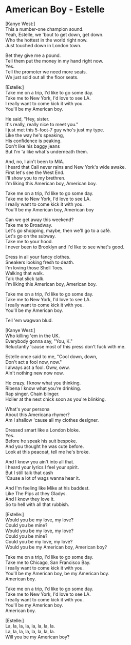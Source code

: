 # American Boy - Estelle

[Kanye West:]\
This a number-one champion sound.\
Yeah, Estelle, we 'bout to get down, get down.\
Who the hottest in the world right now.\
Just touched down in London town.

Bet they give me a pound.\
Tell them put the money in my hand right now.\
Yes.\
Tell the promoter we need more seats.\
We just sold out all the floor seats.

[Estelle:]\
Take me on a trip, I'd like to go some day.\
Take me to New York, I'd love to see LA.\
I really want to come kick it with you.\
You'll be my American boy.

He said, "Hey, sister.\
It's really, really nice to meet you."\
I just met this 5-foot-7 guy who's just my type.\
Like the way he's speaking,\
His confidence is peaking.\
Don't like his baggy jeans\
But I'm 'a like what's underneath them.

And, no, I ain't been to MIA.\
I heard that Cali never rains and New York's wide awake.\
First let's see the West End.\
I'll show you to my brethren.\
I'm liking this American boy, American boy.

Take me on a trip, I'd like to go some day.\
Take me to New York, I'd love to see LA.\
I really want to come kick it with you.\
You'll be my American boy, American boy

Can we get away this weekend?\
Take me to Broadway.\
Let's go shopping, maybe, then we'll go to a café.\
Let's go on the subway.\
Take me to your hood.\
I never been to Brooklyn and I'd like to see what's good.

Dress in all your fancy clothes.\
Sneakers looking fresh to death.\
I'm loving those Shell Toes.\
Walking that walk.\
Talk that slick talk.\
I'm liking this American boy, American boy.

Take me on a trip, I'd like to go some day.\
Take me to New York, I'd love to see LA.\
I really want to come kick it with you.\
You'll be my American boy.

Tell 'em wagwan blud.

[Kanye West:]\
Who killing 'em in the UK.\
Everybody gonna say, "You, K."\
Reluctantly 'cause most of this press don't fuck with me.

Estelle once said to me, "Cool down, down,\
Don't act a fool now, now."\
I always act a fool. Oww, oww.\
Ain't nothing new now now.

He crazy. I know what you thinking.\
Ribena I know what you're drinking.\
Rap singer. Chain blinger.\
Holler at the next chick soon as you're blinking.

What's your persona\
About this Americana rhymer?\
Am I shallow 'cause all my clothes designer.

Dressed smart like a London bloke.\
Yes.\
Before he speak his suit bespoke.\
And you thought he was cute before.\
Look at this peacoat, tell me he's broke.

And I know you ain't into all that.\
I heard your lyrics I feel your spirit.\
But I still talk that cash\
'Cause a lot of wags wanna hear it.

And I'm feeling like Mike at his baddest.\
Like The Pips at they Gladys.\
And I know they love it.\
So to hell with all that rubbish.

[Estelle:]\
Would you be my love, my love?\
Could you be mine?\
Would you be my love, my love?\
Could you be mine?\
Could you be my love, my love?\
Would you be my American boy, American boy?

Take me on a trip, I'd like to go some day.\
Take me to Chicago, San Francisco Bay.\
I really want to come kick it with you.\
You'll be my American boy, be my American boy.\
American boy.

Take me on a trip, I'd like to go some day.\
Take me to New York, I'd love to see LA.\
I really want to come kick it with you.\
You'll be my American boy.\
American boy.

[Estelle:]\
La, la, la, la, la, la, la, la.\
La, la, la, la, la, la, la, la.\
Will you be my American boy?